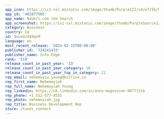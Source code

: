 ```yaml
---
app_icon: https://is1-ssl.mzstatic.com/image/thumb/Purple122/v4/e7/5b/5f/e75b5f09-f875-bcde-4dfa-61967cbb0794/AppIcon-0-1x_U007emarketing-0-5-0-85-220.png/1024x1024bb.png
app_id: '482877505'
app_name: Naukri.com Job Search
app_screenshot: https://is1-ssl.mzstatic.com/image/thumb/PurpleSource126/v4/27/6d/f3/276df3c5-ceec-96cc-218b-c1b4e9d3f9a0/c8d56d84-1632-4007-b621-b10f06e55c27_1.png/1242x2688bb.png
category: Business
country: CA
id: 9vusGcd49qvM
language: en
most_recent_release: '2024-02-15T00:00:00'
publisher_id: '724241433'
publisher_name: Info Edge
rank: '519'
release_count_in_past_year: '33'
release_count_in_past_year_category: 16
release_count_in_past_year_top_in_category: 21
rep_email: nehemoyia.young@bitrise.io
rep_first_name: Nehemoyiah
rep_full_name: Nehemoyiah Young
rep_linkedin: https://uk.linkedin.com/in/anna-magnussen-0977131b
rep_phone: +1 512-577-4531
rep_photo: nehemoyiah.jpg
rep_title: Business Development Rep
store: itunes_connect
---
```

